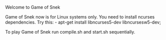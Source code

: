Welcome to Game of Snek

Game of Snek now is for Linux systems only.
You need to install ncurses dependencies.
Try this: 
    - apt-get install libncurses5-dev libncursesw5-dev;

To play Game of Snek run compile.sh and start.sh sequentially.